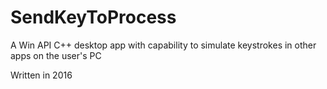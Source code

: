 # SendKeyToProcess
A Win API C++ desktop app with capability to simulate keystrokes in other apps on the user's PC

Written in 2016
